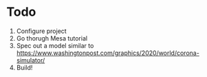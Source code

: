 # Todo

1. Configure project
2. Go thorugh Mesa tutorial
3. Spec out a model similar to https://www.washingtonpost.com/graphics/2020/world/corona-simulator/
4. Build!